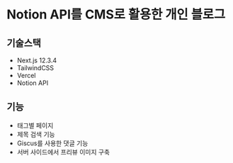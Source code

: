 # Notion API를 CMS로 활용한 개인 블로그

## 기술스택
- Next.js 12.3.4
- TailwindCSS
- Vercel
- Notion API

## 기능
- 태그별 페이지
- 제목 검색 기능
- Giscus를 사용한 댓글 기능
- 서버 사이드에서 프리뷰 이미지 구축
